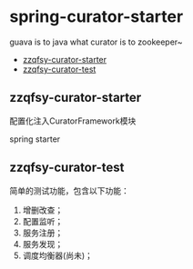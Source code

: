 # spring-curator-starter
guava is to java what curator is to zookeeper~
* [zzqfsy-curator-starter](#zzqfsy-curator-starter)
* [zzqfsy-curator-test](#zzqfsy-curator-test)

## <a name="zzqfsy-curator-starter"></a>zzqfsy-curator-starter
配置化注入CuratorFramework模块

spring starter

## <a name="zzqfsy-curator-test"></a>zzqfsy-curator-test
简单的测试功能，包含以下功能：
1. 增删改查；
2. 配置监听；
3. 服务注册；
4. 服务发现；
5. 调度均衡器(尚未)；
